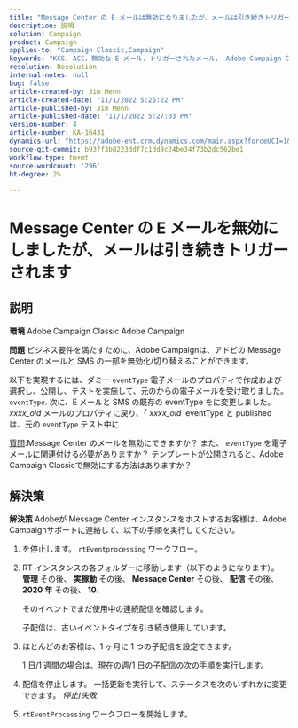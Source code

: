 ```yaml
---
title: "Message Center の E メールは無効になりましたが、メールは引き続きトリガーされます"
description: 説明
solution: Campaign
product: Campaign
applies-to: "Campaign Classic,Campaign"
keywords: "KCS, ACC，無効な E メール，トリガーされたメール， Adobe Campaign Classic, Adobe Campaign，トラブルシューティング"
resolution: Resolution
internal-notes: null
bug: false
article-created-by: Jim Menn
article-created-date: "11/1/2022 5:25:22 PM"
article-published-by: Jim Menn
article-published-date: "11/1/2022 5:27:03 PM"
version-number: 4
article-number: KA-16431
dynamics-url: "https://adobe-ent.crm.dynamics.com/main.aspx?forceUCI=1&pagetype=entityrecord&etn=knowledgearticle&id=ded77429-0a5a-ed11-9561-6045bd006a22"
source-git-commit: b93ff3b8223ddf7c1dd8c24be34f73b2dc562be1
workflow-type: tm+mt
source-wordcount: '296'
ht-degree: 2%

---
```


# Message Center の E メールを無効にしましたが、メールは引き続きトリガーされます

## 説明


<b>環境</b>
Adobe Campaign Classic Adobe Campaign

<b>問題</b>
ビジネス要件を満たすために、Adobe Campaignは、アドビの Message Center のメールと SMS の一部を無効化/切り替えることができます。

以下を実現するには、ダミー `eventType` 電子メールのプロパティで作成および選択し、公開し、テストを実施して、元のからの電子メールを受け取りました。 `eventType`.
次に、E メールと SMS の既存の eventType をに変更しました。 *xxxx_old* メールのプロパティに戻り、「 *xxxx_old*  eventType と published は、元の `eventType` テスト中に

<u>質問</u>:Message Center のメールを無効にできますか？
また、 `eventType` を電子メールに関連付ける必要がありますか？
テンプレートが公開されると、Adobe Campaign Classicで無効にする方法はありますか？


## 解決策


<b>解決策</b>
Adobeが Message Center インスタンスをホストするお客様は、Adobe Campaignサポートに連絡して、以下の手順を実行してください。

1. を停止します。 `rtEventprocessing` ワークフロー。
2. RT インスタンスの各フォルダーに移動します（以下のようになります）。 <b>管理</b> その後、 <b>実稼動</b> その後、 <b>Message Center</b> その後、 <b>配信</b> その後、 <b>2020 年</b> その後、 <b>10</b>.

   そのイベントでまだ使用中の連続配信を確認します。

   子配信は、古いイベントタイプを引き続き使用しています。
3. ほとんどのお客様は、1 ヶ月に 1 つの子配信を設定できます。

   1 日/1 週間の場合は、現在の週/1 日の子配信の次の手順を実行します。
4. 配信を停止します。 一括更新を実行して、ステータスを次のいずれかに変更できます。 *停止*/*失敗*.
5. `rtEventProcessing` ワークフローを開始します。

